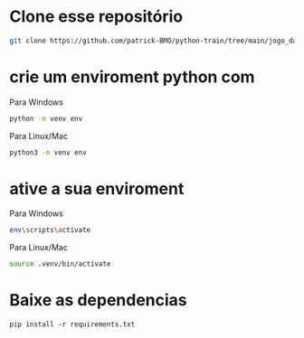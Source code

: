 # Clone esse repositório
```bash
git clone https://github.com/patrick-BMO/python-train/tree/main/jogo_da_velha
```


# crie um enviroment python com
Para Windows
```bash
python -m venv env
```

Para Linux/Mac
```bash
python3 -m venv env
```


# ative a sua enviroment
Para Windows
```bash
env\scripts\activate
```

Para Linux/Mac
```bash
source .venv/bin/activate
```

# Baixe as dependencias
```
pip install -r requirements.txt
```